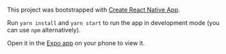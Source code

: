 This project was bootstrapped with [Create React Native App](https://github.com/react-community/create-react-native-app).

Run `yarn install` and `yarn start` to run the app in development mode (you can use `npm` alternatively).

Open it in the [Expo app](https://expo.io) on your phone to view it.